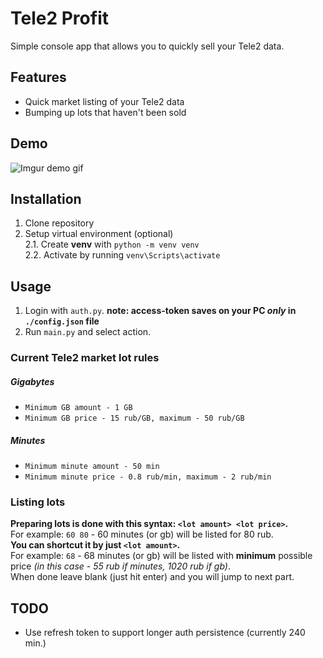 # Tele2 Profit
Simple console app that allows you to quickly sell your Tele2 data.

## Features
* Quick market listing of your Tele2 data
* Bumping up lots that haven't been sold

## Demo
![Imgur demo gif](https://i.imgur.com/xKTTRDS.gif)

## Installation
1. Clone repository
2. Setup virtual environment (optional)  
    2.1. Create **venv** with `python -m venv venv`  
    2.2. Activate by running `venv\Scripts\activate`

## Usage
1. Login with `auth.py`.
**note: access-token saves on your PC _only_ in `./config.json` file** 
2. Run `main.py` and select action.

### Current Tele2 market lot rules
##### Gigabytes
* `Minimum GB amount - 1 GB`
* `Minimum GB price - 15 rub/GB, maximum - 50 rub/GB`
##### Minutes
* `Minimum minute amount - 50 min`
* `Minimum minute price - 0.8 rub/min, maximum - 2 rub/min`

### Listing lots
**Preparing lots is done with this syntax: `<lot amount> <lot price>`.**  
    For example: `60 80` - 60 minutes (or gb) will be listed for 80 rub.  
**You can shortcut it by just `<lot amount>`.**   
    For example: `68` -  68 minutes (or gb) will be listed with **minimum**
possible price *(in this case - 55 rub if minutes, 1020 rub if gb)*.  
When done leave blank (just hit enter) and you will jump to next part.

## TODO
* Use refresh token to support longer auth persistence (currently 240 min.)

